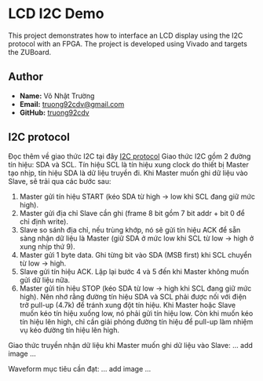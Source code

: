 # LCD I2C Demo

This project demonstrates how to interface an LCD display using the I2C protocol with an FPGA. The project is developed using Vivado and targets the ZUBoard.

## Author

- **Name:** Võ Nhật Trường
- **Email:** truong92cdv@gmail.com
- **GitHub:** [truong92cdv](https://github.com/truong92cdv)

## I2C protocol

Đọc thêm về giao thức I2C tại đây [I2C protocol](https://dayhocstem.com/blog/2020/05/giao-dien-ghep-noi-i2c.html)
Giao thức I2C gồm 2 đường tín hiệu: SDA và SCL. Tín hiệu SCL là tín hiệu xung clock do thiết bị Master tạo nhịp, tín hiệu SDA là dữ liệu truyền đi.
Khi Master muốn ghi dữ liệu vào Slave, sẽ trải qua các bước sau:
1. Master gửi tín hiệu START (kéo SDA từ high -> low khi SCL đang giữ mức high).
2. Master gửi địa chỉ Slave cần ghi (frame 8 bit gồm 7 bit addr + bit 0 để chỉ định write).
3. Slave so sánh địa chỉ, nếu trùng khớp, nó sẽ gửi tín hiệu ACK để sẵn sàng nhận dữ liệu là Master (giữ SDA ở mức low khi SCL từ low -> high ở xung nhịp thứ 9).
4. Master gửi 1 byte data. Ghi từng bit vào SDA (MSB first) khi SCL chuyển từ low -> high.
5. Slave gửi tín hiệu ACK. Lặp lại bước 4 và 5 đến khi Master không muốn gửi dữ liệu nữa.
6. Master gửi tín hiệu STOP (kéo SDA từ low -> high khi SCL đang giữ mức high).
Nên nhớ rằng đường tín hiệu SDA và SCL phải được nối với điện trở pull-up (4.7k) để tránh xung đột tín hiệu. Khi Master hoặc Slave muốn kéo tín hiệu xuống low, nó phải gửi tín hiệu low. Còn khi muốn kéo tín hiệu lên high, chỉ cần giải phóng đường tín hiệu để pull-up làm nhiệm vụ kéo đường tín hiệu lên high.

Giao thức truyền nhận dữ liệu khi Master muốn ghi dữ liệu vào Slave:
... add image ...

Waveform mục tiêu cần đạt:
... add image ...

